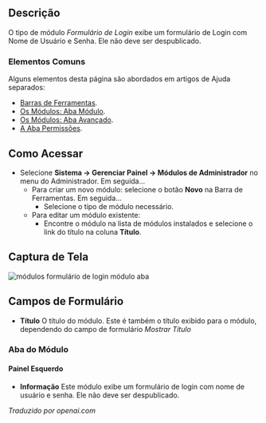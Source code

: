 <!-- Filename: Help4.x:Admin_Modules:_Login_Form  / Display title: Módulos: Formulário de Login -->

## Descrição

O tipo de módulo *Formulário de Login* exibe um formulário de Login com Nome de Usuário e Senha. Ele não deve ser despublicado.

### Elementos Comuns

Alguns elementos desta página são abordados em artigos de Ajuda separados:

* [Barras de Ferramentas](jdocmanual?article=help/common-elements/toolbars).
* [Os Módulos: Aba Módulo](jdocmanual?article=help/modules/modules-module-tab).
* [Os Módulos: Aba Avançado](jdocmanual?article=help/modules/modules-advanced-tab).
* [A Aba Permissões](jdocmanual?article=help/common-elements/edit-permissions).

## Como Acessar

- Selecione **Sistema → Gerenciar Painel → Módulos de Administrador** no menu do Administrador. Em seguida...
  - Para criar um novo módulo: selecione o botão **Novo** na Barra de Ferramentas. Em seguida...
    - Selecione o tipo de módulo necessário.
  - Para editar um módulo existente:
    - Encontre o módulo na lista de módulos instalados e selecione o link do título na coluna **Título**.

## Captura de Tela

![módulos formulário de login módulo aba](../../../ptbr/images/modules-admin/modules-login-form-module-tab.png)

## Campos de Formulário

- **Título** O título do módulo. Este é também o título exibido
  para o módulo, dependendo do campo de formulário *Mostrar Título*

### Aba do Módulo

#### Painel Esquerdo

- **Informação** Este módulo exibe um formulário de login com nome de usuário e senha. Ele não deve ser despublicado.

*Traduzido por openai.com*

